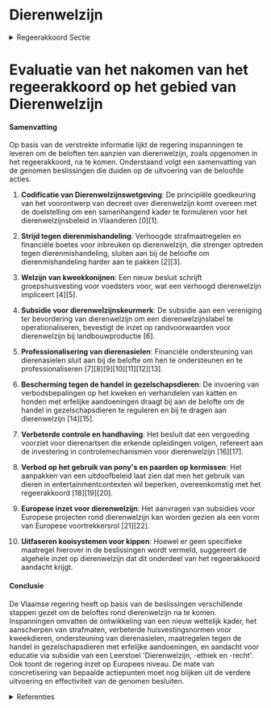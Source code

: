 # Dierenwelzijn

<details>
        <summary>Regeerakkoord Sectie </summary>
        <p>3 Dierenwelzijn Sinds de afgelopen regeerperiode heeft Vlaanderen het voortouw genomen op het vlak van dierenwelzijn. Gelet op het belang en het brede draagvlak gaat deze Vlaamse regering , steeds in overleg met de actoren, op dat spoor door. Tevens brengen we goede praktijken rond dierenwelzijn bij het kweken en houden van alle soorten dieren (gezelschaps-, nuts-, proef-dieren…) actief onder de aandacht en stimuleren de navolging ervan. Economische belangen komen soms tegenover dierenwelzijn te staan. Hoewel we vertrekken vanuit het principe van no gold plating, kan Vlaanderen kiezen om dierenwelzijn te laten primeren, evenwel na overleg met de betrokken actoren, een economische impactmeting, en mits flankerende maatregelen en redelijke termijnen. Elk vorm van dierenmishandeling moet vervolgd en streng(er) bestraft worden. We investeren in een betere controle en handhaving waarbij we met onze inspectie dierenwelzijn, die de rol van dierenpolitie zal opnemen, streven naar dezelfde mate van controle en gestrengheid voor alle actoren op het terrein. Ook illegale handel, import en export van dieren moet bestreden worden. Om het welzijn van onze dieren te waarborgen, komt er een duidelijk geïntegreerd wetgevend kader voor alle segmenten van het dierenwelzijns-beleid in de vorm van een Vlaamse Codex voor Dierenwelzijn. Na overleg met de landbouwsector en economi-sche impactmeting, met flankerende maatregelen en redelijke termijnen zetten we in op de uitfase-ring van het gebruik van kooisystemen voor kippen en begeleiden meer diervriendelijke alternatieven. Er komt een uitdoofbeleid met flankerende maatregelen en redelijke termijnen voor het houden van kermispony’s. We organiseren overleg met zowel dolfinaria als biologische wetenschappers inzake de noodzaak aan en de modaliteiten van een uitdoofbeleid voor het houden van dolfijnen in gevangenschap. We zorgen voor decretale basis opdat producten in functie van het kweken, verzorgen en huis-vesten van dieren die niet beantwoorden aan de dierenwelzijnsbehoeften, niet langer gebruikt kunnen worden. Bij het toekennen van landbouwinvesteringssub-sidies voor de bouw van stallen geven we meer gewicht aan Dierenwelzijn. Daarnaast wordt de fokkerijreglementering katten en honden onder de bevoegdheid van de Minister van Dierenwelzijn gebracht. Voor dieren die permanent buiten gehouden worden, moet er altijd beschutting (natuurlijke beschutting of een schuilhok) beschikbaar zijn. We voorkomen dierproeven zoveel mogelijk. We investeren volop in alternatieven zodat we dier-proeven maximaal kunnen vermijden of vervangen door wetenschappelijke methodes. We starten een ronde tafel met de sector om een concreet actieplan uit te werken. We stimuleren de gemeenten om het Dierenwelzijnsbeleid ook op lokaal niveau te versterken. Dierenasielen zijn een belangrijke speler in dat dierenwelzijnsbeleid. Alle Vlaamse gemeenten moeten een samenwerking aangaan met een dierenasiel en de goede werking ervan opvolgen. Dit kan op het eigen grondgebied of door samen-werking met een dierenasiel in een nabijgelegen gemeente. Vanuit de Vlaamse overheid zal een financiële ondersteuning worden voorzien met het oog op professionalisering. Ook op Europees niveau neemt Vlaanderen het voortouw inzake Dierenwelzijn. We dringen aan op een Europese commissaris voor dierenwelzijn. Vlaanderen blijft ook ijveren voor een verbod op de chirurgische castratie van biggen op Europees niveau. We ijveren ook voor een Europees regis-tratiesysteem om de handel in gezelschaps-dieren beter te monitoren, zodat we sneller kunnen ingrijpen waar nodig. We sturen ook aan op een herziening van de Europese reglemente-ring rond het transport van levende dieren, waarbij de maximale transportduur ingekort wordt. We ondersteunen mobiele slachthuizen om zo veel mogelijk dierentransporten te vermijden. In overleg met de sector en het FAVV ontwikkelen we een kader om warmtestress te voorkomen, onder meer via het flexibel organiseren van de slacht-uren. We passen het uitdoofbeleid voor pelsdieren-kweek in Vlaanderen aan in functie van bemerkingen van de Europese Commissie, met flankerende maatregelen. De doelstelling blijft vanzelfsprekend onveranderd nl. de snelst mogelijke stopzetting van de pelsdierenkweek. We handhaven het verbod op onverdoofd slachten. Ook voor de laatste categorie van dieren die, door technologische beperkingen, nog niet onder het verbod vallen, nl. de zwaardere runderen, leggen we het verbod op zodra de techniek op punt staat. </p>
        </details> 

# Evaluatie van het nakomen van het regeerakkoord op het gebied van Dierenwelzijn

#### Samenvatting

Op basis van de verstrekte informatie lijkt de regering inspanningen te leveren om de beloften ten aanzien van dierenwelzijn, zoals opgenomen in het regeerakkoord, na te komen. Onderstaand volgt een samenvatting van de genomen beslissingen die duiden op de uitvoering van de beloofde acties.

1. **Codificatie van Dierenwelzijnswetgeving**: De principiële goedkeuring van het voorontwerp van decreet over dierenwelzijn komt overeen met de doelstelling om een samenhangend kader te formuleren voor het dierenwelzijnsbeleid in Vlaanderen \[0\]\[1\].

2. **Strijd tegen dierenmishandeling**: Verhoogde strafmaatregelen en financiële boetes voor inbreuken op dierenwelzijn, die strenger optreden tegen dierenmishandeling, sluiten aan bij de beloofte om dierenmishandeling harder aan te pakken \[2\]\[3\].

3. **Welzijn van kweekkonijnen**: Een nieuw besluit schrijft groepshuisvesting voor voedsters voor, wat een verhoogd dierenwelzijn impliceert \[4\]\[5\].

4. **Subsidie voor dierenwelzijnskeurmerk**: De subsidie aan een vereniging ter bevordering van dierenwelzijn om een dierenwelzijnslabel te operationaliseren, bevestigt de inzet op randvoorwaarden voor dierenwelzijn bij landbouwproductie \[6\].

5. **Professionalisering van dierenasielen**: Financiële ondersteuning van dierenasielen sluit aan bij de belofte om hen te ondersteunen en te professionaliseren \[7\]\[8\]\[9\]\[10\]\[11\]\[12\]\[13\].

6. **Bescherming tegen de handel in gezelschapsdieren**: De invoering van verbodsbepalingen op het kweken en verhandelen van katten en honden met erfelijke aandoeningen draagt bij aan de belofte om de handel in gezelschapsdieren te reguleren en bij te dragen aan dierenwelzijn \[14\]\[15\].

7. **Verbeterde controle en handhaving**: Het besluit dat een vergoeding voorziet voor dierenartsen die erkende opleidingen volgen, refereert aan de investering in controlemechanismen voor dierenwelzijn \[16\]\[17\].

8. **Verbod op het gebruik van pony's en paarden op kermissen**: Het aanpakken van een uitdoofbeleid laat zien dat men het gebruik van dieren in entertainmentcontexten wil beperken, overeenkomstig met het regeerakkoord \[18\]\[19\]\[20\].

9. **Europese inzet voor dierenwelzijn**: Het aanvragen van subsidies voor Europese projecten rond dierenwelzijn kan worden gezien als een vorm van Europese voortrekkersrol \[21\]\[22\].

10. **Uitfaseren kooisystemen voor kippen**: Hoewel er geen specifieke maatregel hierover in de beslissingen wordt vermeld, suggereert de algehele inzet op dierenwelzijn dat dit onderdeel van het regeerakkoord aandacht krijgt.

#### Conclusie

De Vlaamse regering heeft op basis van de beslissingen verschillende stappen gezet om de beloftes rond dierenwelzijn na te komen. Inspanningen omvatten de ontwikkeling van een nieuw wettelijk kader, het aanscherpen van strafmaten, verbeterde huisvestingsnormen voor kweekdieren, ondersteuning van dierenasielen, maatregelen tegen de handel in gezelschapsdieren met erfelijke aandoeningen, en aandacht voor educatie via subsidie van een Leerstoel 'Dierenwelzijn, -ethiek en -recht'. Ook toont de regering inzet op Europees niveau. De mate van concretisering van bepaalde actiepunten moet nog blijken uit de verdere uitvoering en effectiviteit van de genomen besluiten.

<details>
        <summary> Referenties</summary>
        
**[\[0\]](https://beslissingenvlaamseregering.vlaanderen.be/?search=Voorontwerp%20van%20decreet%20%28Vlaamse%20codex%29%20dierenwelzijn&dateOption=select&startDate=2023-07-14T08%3A00%3A00Z&endDate=2023-07-14T08%3A00%3A00Z)** : **(2023-07-14)** Voorontwerp van decreet (Vlaamse codex) dierenwelzijn 

**[\[1\]](https://beslissingenvlaamseregering.vlaanderen.be/?search=Voorontwerp%20van%20decreet%20%28Vlaamse%20codex%29%20dierenwelzijn&dateOption=select&startDate=2023-10-27T08%3A00%3A00Z&endDate=2023-10-27T08%3A00%3A00Z)** : **(2023-10-27)** Voorontwerp van decreet (Vlaamse codex) dierenwelzijn 

**[\[2\]](https://beslissingenvlaamseregering.vlaanderen.be/?search=Dierenwelzijn%3A%20verhoging%20gevangenisstraffen%20en%20geldboetes%20voor%20verschillende%20categorie%C3%ABn%20van%20dierenwelzijnsinbreuken&dateOption=select&startDate=2021-07-16T06%3A00%3A00Z&endDate=2021-07-16T06%3A00%3A00Z)** : **(2021-07-16)** Dierenwelzijn: verhoging gevangenisstraffen en geldboetes voor verschillende categorieën van dierenwelzijnsinbreuken 

**[\[3\]](https://beslissingenvlaamseregering.vlaanderen.be/?search=Dierenwelzijn%3A%20verhoging%20gevangenisstraffen%20en%20geldboetes%20voor%20verschillende%20categorie%C3%ABn%20van%20dierenwelzijnsinbreuken&dateOption=select&startDate=2022-02-04T09%3A00%3A00Z&endDate=2022-02-04T09%3A00%3A00Z)** : **(2022-02-04)** Dierenwelzijn: verhoging gevangenisstraffen en geldboetes voor verschillende categorieën van dierenwelzijnsinbreuken 

**[\[4\]](https://beslissingenvlaamseregering.vlaanderen.be/?search=Welzijn%20konijnen%20in%20fokkerijen&dateOption=select&startDate=2020-07-10T08%3A00%3A00Z&endDate=2020-07-10T08%3A00%3A00Z)** : **(2020-07-10)** Welzijn konijnen in fokkerijen 

**[\[5\]](https://beslissingenvlaamseregering.vlaanderen.be/?search=Welzijn%20konijnen&dateOption=select&startDate=2020-12-19T09%3A00%3A00Z&endDate=2020-12-19T09%3A00%3A00Z)** : **(2020-12-19)** Welzijn konijnen 

**[\[6\]](https://beslissingenvlaamseregering.vlaanderen.be/?search=vzw%20Vlaamse%20Vereniging%20voor%20de%20Bevordering%20van%20het%20Welzijn%20van%20Landbouwhuisdieren%3A%20subsidie%20operationalisering%20dierenwelzijnskeurmerk&dateOption=select&startDate=2023-10-06T08%3A00%3A00Z&endDate=2023-10-06T08%3A00%3A00Z)** : **(2023-10-06)** vzw Vlaamse Vereniging voor de Bevordering van het Welzijn van Landbouwhuisdieren: subsidie operationalisering dierenwelzijnskeurmerk 

**[\[7\]](https://beslissingenvlaamseregering.vlaanderen.be/?search=Uniforme%20vergoedingsregeling%20opvang%20in%20beslag%20genomen%20dieren%20door%20erkende%20dierenasielen&dateOption=select&startDate=2020-10-02T08%3A00%3A00Z&endDate=2020-10-02T08%3A00%3A00Z)** : **(2020-10-02)** Uniforme vergoedingsregeling opvang in beslag genomen dieren door erkende dierenasielen 

**[\[8\]](https://beslissingenvlaamseregering.vlaanderen.be/?search=Subsidi%C3%ABring%20dierenasielen%20voor%20de%20opvang%20van%20%28in%20beslag%20genomen%29%20dieren&dateOption=select&startDate=2020-12-18T09%3A00%3A00Z&endDate=2020-12-18T09%3A00%3A00Z)** : **(2020-12-18)** Subsidiëring dierenasielen voor de opvang van (in beslag genomen) dieren 

**[\[9\]](https://beslissingenvlaamseregering.vlaanderen.be/?search=Subsidi%C3%ABring%20dierenasielen%3A%20vergoeding%20voor%20opvang%20in%20beslag%20genomen%20dieren%20en%20het%20verhalen%20op%20de%20verantwoordelijke%20van%20kosten%20voor%20inbeslagname%20dieren&dateOption=select&startDate=2021-03-19T09%3A00%3A00Z&endDate=2021-03-19T09%3A00%3A00Z)** : **(2021-03-19)** Subsidiëring dierenasielen: vergoeding voor opvang in beslag genomen dieren en het verhalen op de verantwoordelijke van kosten voor inbeslagname dieren 

**[\[10\]](https://beslissingenvlaamseregering.vlaanderen.be/?search=Decreet%20uniforme%20vergoedingsregeling%20voor%20de%20opvang%20van%20in%20beslag%20genomen%20dieren%20door%20erkende%20dierenasielen&dateOption=select&startDate=2021-01-29T09%3A00%3A00Z&endDate=2021-01-29T09%3A00%3A00Z)** : **(2021-01-29)** Decreet uniforme vergoedingsregeling voor de opvang van in beslag genomen dieren door erkende dierenasielen 

**[\[11\]](https://beslissingenvlaamseregering.vlaanderen.be/?search=Subsidieregeling%20erkende%20dierenasielen%3A%20aanpassing%20termijnen&dateOption=select&startDate=2023-03-24T09%3A00%3A00Z&endDate=2023-03-24T09%3A00%3A00Z)** : **(2023-03-24)** Subsidieregeling erkende dierenasielen: aanpassing termijnen 

**[\[12\]](https://beslissingenvlaamseregering.vlaanderen.be/?search=Subsidieregeling%20erkende%20dierenasielen%3A%20wijzigingsbesluit&dateOption=select&startDate=2023-03-31T08%3A00%3A00Z&endDate=2023-03-31T08%3A00%3A00Z)** : **(2023-03-31)** Subsidieregeling erkende dierenasielen: wijzigingsbesluit 

**[\[13\]](https://beslissingenvlaamseregering.vlaanderen.be/?search=Karkasindeling%20geslachte%20runderen%20en%20varkens&dateOption=select&startDate=2019-10-18T08%3A00%3A00Z&endDate=2019-10-18T08%3A00%3A00Z)** : **(2019-10-18)** Karkasindeling geslachte runderen en varkens 

**[\[14\]](https://beslissingenvlaamseregering.vlaanderen.be/?search=Dieren%20met%20een%20erfelijke%20aandoening%3A%20kweek-%20en%20verhandelingsverbod&dateOption=select&startDate=2020-07-17T08%3A00%3A00Z&endDate=2020-07-17T08%3A00%3A00Z)** : **(2020-07-17)** Dieren met een erfelijke aandoening: kweek- en verhandelingsverbod 

**[\[15\]](https://beslissingenvlaamseregering.vlaanderen.be/?search=Erkenningsvoorwaarden%20voor%20inrichtingen%20voor%20dieren%20en%20de%20voorwaarden%20rond%20het%20verhandelen%20van%20dieren%3A%20wijzigingsbesluit&dateOption=select&startDate=2021-02-12T09%3A00%3A00Z&endDate=2021-02-12T09%3A00%3A00Z)** : **(2021-02-12)** Erkenningsvoorwaarden voor inrichtingen voor dieren en de voorwaarden rond het verhandelen van dieren: wijzigingsbesluit 

**[\[16\]](https://beslissingenvlaamseregering.vlaanderen.be/?search=Vergoedingen%20dierenartsen%20dienst%20Dierenwelzijn%20voor%20volgen%20erkende%20opleidingen&dateOption=select&startDate=2020-07-03T08%3A00%3A00Z&endDate=2020-07-03T08%3A00%3A00Z)** : **(2020-07-03)** Vergoedingen dierenartsen dienst Dierenwelzijn voor volgen erkende opleidingen 

**[\[17\]](https://beslissingenvlaamseregering.vlaanderen.be/?search=Vergoedingen%20dierenartsen%20dienst%20Dierenwelzijn%20voor%20volgen%20erkende%20opleidingen&dateOption=select&startDate=2020-09-18T08%3A00%3A00Z&endDate=2020-09-18T08%3A00%3A00Z)** : **(2020-09-18)** Vergoedingen dierenartsen dienst Dierenwelzijn voor volgen erkende opleidingen 

**[\[18\]](https://beslissingenvlaamseregering.vlaanderen.be/?search=Paardencarrousels%3A%20uitvoering%20uitdoofbeleid%20en%20overgangsperiode&dateOption=select&startDate=2021-04-30T08%3A00%3A00Z&endDate=2021-04-30T08%3A00%3A00Z)** : **(2021-04-30)** Paardencarrousels: uitvoering uitdoofbeleid en overgangsperiode 

**[\[19\]](https://beslissingenvlaamseregering.vlaanderen.be/?search=Verbod%20paardencarrousels%20op%20kermissen%20en%20aanverwante%20evenementen&dateOption=select&startDate=2020-09-18T08%3A00%3A00Z&endDate=2020-09-18T08%3A00%3A00Z)** : **(2020-09-18)** Verbod paardencarrousels op kermissen en aanverwante evenementen 

**[\[20\]](https://beslissingenvlaamseregering.vlaanderen.be/?search=Paardencarrousels%3A%20uitvoering%20uitdoofbeleid%20en%20overgangsperiode&dateOption=select&startDate=2021-07-09T08%3A00%3A00Z&endDate=2021-07-09T08%3A00%3A00Z)** : **(2021-07-09)** Paardencarrousels: uitvoering uitdoofbeleid en overgangsperiode 

**[\[21\]](https://beslissingenvlaamseregering.vlaanderen.be/?search=KU%20Leuven%20en%20UGent%3A%20half%20miljoen%20euro%20subsidie%20leerstoel%20Dierenwelzijn%2C%20-ethiek%20en%20-recht&dateOption=select&startDate=2020-09-11T08%3A00%3A00Z&endDate=2020-09-11T08%3A00%3A00Z)** : **(2020-09-11)** KU Leuven en UGent: half miljoen euro subsidie leerstoel Dierenwelzijn, -ethiek en -recht 

**[\[22\]](https://beslissingenvlaamseregering.vlaanderen.be/?search=Bescherming%20wolf%3A%20diersoort%20van%20communautair%20belang&dateOption=select&startDate=2020-07-10T08%3A00%3A00Z&endDate=2020-07-10T08%3A00%3A00Z)** : **(2020-07-10)** Bescherming wolf: diersoort van communautair belang 
        </details> 

